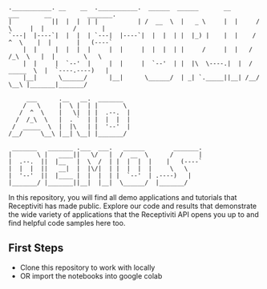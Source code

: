 <!-- language: lang-none -->           
    .___________. __    __  .___________.  ______  ______       __       ___       __          _______.   
    |           ||  |  |  | |           | /  __  \  |   _ \     |  |     /   \     |  |        /       |   
    `---|  |----`|  |  |  | `---|  |----`|  |  |  | |  |_) |    |  |    /  ^  \    |  |       |   (----`   
        |  |     |  |  |  |     |  |     |  |  |  | |     /     |  |   /  /_\  \   |  |        \   \       
        |  |     |  `--'  |     |  |     |  `--'  | |  |\  \----.|  |  /  _____  \  |  `----.----)   |      
        |__|      \______/      |__|      \______/  | _| `._____||__| /__/     \__\ |_______|_______/        
                                        
         ___      .__   __.  _______                                                                        
        /   \     |  \ |  | |       \                                                                       
       /  ^  \    |   \|  | |  .--.  |                                                                      
      /  /_\  \   |  . `  | |  |  |  |                                                                      
     /  _____  \  |  |\   | |  '--'  |                                                                      
    /__/     \__\ |__| \__| |_______/                                                                       
                                     
     _______   _______ .___  ___.   ______        _______.                                                  
    |       \ |   ____||   \/   |  /  __  \      /       |                                                  
    |  .--.  ||  |__   |  \  /  | |  |  |  |    |   (----`                                                  
    |  |  |  ||   __|  |  |\/|  | |  |  |  |     \   \                                                      
    |  '--'  ||  |____ |  |  |  | |  `--'  | .----)   |                                                     
    |_______/ |_______||__|  |__|  \______/  |_______/                                                      
                                                                                                        


In this repository, you will find all demo applications and tutorials that Receptiviti has made public. Explore our code and results that demonstrate the wide variety of applications that the Receptiviti API opens you up to and find helpful code samples here too. 

## First Steps
* Clone this repository to work with locally
* OR import the notebooks into google colab
